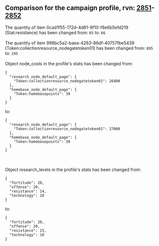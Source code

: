 ## Comparison for the campaign profile, rvn: [2851](https://github.com/PRO100KatYT/FortniteProfileRevisions/tree/main/profiles/campaign/2851%20campaign.json)-[2852](https://github.com/PRO100KatYT/FortniteProfileRevisions/tree/main/profiles/campaign/2852%20campaign.json)

The quantity of item 0cad1f55-172d-4d81-9f10-f8e6b5efd219 (Stat:resistance) has been changed from: `65` to: `66`
<br><br>
The quantity of item 998bc5a2-baea-4263-86df-40757fbe5439 (Token:collectionresource_nodegatetoken01) has been changed from: `895` to: `295`
<br><br>
Object node_costs in the profile's stats has been changed from:

```
{
  "research_node_default_page": {
    "Token:collectionresource_nodegatetoken01": 26400
  },
  "homebase_node_default_page": {
    "Token:homebasepoints": 39
  }
}
```

to:

```
{
  "research_node_default_page": {
    "Token:collectionresource_nodegatetoken01": 27000
  },
  "homebase_node_default_page": {
    "Token:homebasepoints": 39
  }
}
```

<br><br>
Object research_levels in the profile's stats has been changed from:

```
{
  "fortitude": 20,
  "offense": 20,
  "resistance": 14,
  "technology": 10
}
```

to:

```
{
  "fortitude": 20,
  "offense": 20,
  "resistance": 15,
  "technology": 10
}
```

<br><br>
